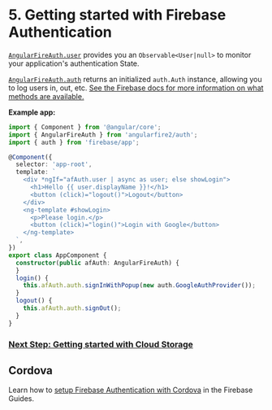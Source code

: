 # 5. Getting started with Firebase Authentication

[`AngularFireAuth.user`](../reference/classes/angularfireauth.md#user) provides you an `Observable<User|null>` to monitor your application's authentication State.

[`AngularFireAuth.auth`](../reference/classes/angularfireauth.md#auth) returns an initialized
`auth.Auth` instance, allowing you to log users in, out, etc. [See
the Firebase docs for more information on what methods are available.](https://firebase.google.com/docs/reference/js/firebase.auth.Auth)

**Example app:**

```ts
import { Component } from '@angular/core';
import { AngularFireAuth } from 'angularfire2/auth';
import { auth } from 'firebase/app';

@Component({
  selector: 'app-root',
  template: `
    <div *ngIf="afAuth.user | async as user; else showLogin">
      <h1>Hello {{ user.displayName }}!</h1>
      <button (click)="logout()">Logout</button>
    </div>
    <ng-template #showLogin>
      <p>Please login.</p>
      <button (click)="login()">Login with Google</button>
    </ng-template>
  `,
})
export class AppComponent {
  constructor(public afAuth: AngularFireAuth) {
  }
  login() {
    this.afAuth.auth.signInWithPopup(new auth.GoogleAuthProvider());
  }
  logout() {
    this.afAuth.auth.signOut();
  }
}
```

### [Next Step: Getting started with Cloud Storage](../storage/storage.md)


## Cordova

Learn how to [setup Firebase Authentication with Cordova](https://firebase.google.com/docs/auth/web/cordova) in the Firebase Guides.
